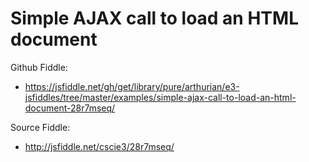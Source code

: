 # Simple AJAX call to load an HTML document

Github Fiddle:
- https://jsfiddle.net/gh/get/library/pure/arthurian/e3-jsfiddles/tree/master/examples/simple-ajax-call-to-load-an-html-document-28r7mseq/

Source Fiddle:
- http://jsfiddle.net/cscie3/28r7mseq/


